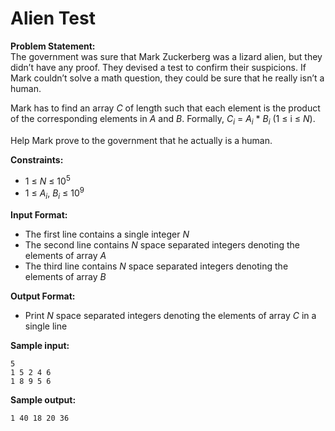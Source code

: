 # Alien Test

**Problem Statement:** <br>
The government was sure that Mark Zuckerberg was a lizard alien, but they didn’t have any proof. They devised a test to confirm their suspicions. If Mark couldn’t solve a math question, they could be sure that he really isn’t a human. 

Mark has to find an array _C_ of length such that each element is the product of the corresponding elements in _A_ and _B_. Formally, _C<sub>i</sub>_ = _A<sub>i</sub>_ * _B<sub>i</sub>_ (1 &le; i &le; _N_).

Help Mark prove to the government that he actually is a human. 

**Constraints:** <br>
 - 1 &le; _N_ &le; 10<sup>5</sup>
 - 1 &le; _A<sub>i</sub>_, _B<sub>i</sub>_ &le; 10<sup>9</sup>

**Input Format:** <br>
 - The first line contains a single integer _N_
 - The second line contains _N_ space separated integers denoting the elements of array _A_
 - The third line contains _N_ space separated integers denoting the elements of array _B_

**Output Format:** <br>
 - Print _N_ space separated integers denoting the elements of array _C_ in a single line

**Sample input:** <br>
```
5
1 5 2 4 6
1 8 9 5 6
```

**Sample output:** <br>
```
1 40 18 20 36
```